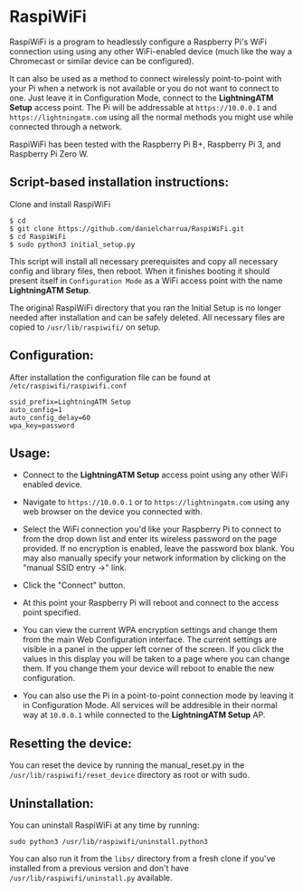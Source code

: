 # RaspiWiFi

RaspiWiFi is a program to headlessly configure a Raspberry Pi's WiFi connection using using any other WiFi-enabled device (much like the way a Chromecast or similar device can be configured).

It can also be used as a method to connect wirelessly point-to-point with your Pi when a network is not available or you do not want to connect to one. Just leave it in Configuration Mode, connect to the **LightningATM Setup** access point. The Pi will be addressable at `https://10.0.0.1` and `https://lightningatm.com` using all the normal methods you might use while connected through a network.

RaspiWiFi has been tested with the Raspberry Pi B+, Raspberry Pi 3, and Raspberry Pi Zero W.

## Script-based installation instructions:

Clone and install RaspiWiFi
```
$ cd
$ git clone https://github.com/danielcharrua/RaspiWiFi.git
$ cd RaspiWiFi
$ sudo python3 initial_setup.py
```

This script will install all necessary prerequisites and copy all necessary config and library files, then reboot. When it finishes booting it should present itself in `Configuration Mode` as a WiFi access point with the name **LightningATM Setup**.

The original RaspiWiFi directory that you ran the Initial Setup is no longer needed after installation and can be safely deleted. All necessary files are copied to `/usr/lib/raspiwifi/` on setup.

## Configuration:

After installation the configuration file can be found at `/etc/raspiwifi/raspiwifi.conf`

```
ssid_prefix=LightningATM Setup
auto_config=1
auto_config_delay=60
wpa_key=password
```

## Usage:

- Connect to the **LightningATM Setup** access point using any other WiFi enabled device.

- Navigate to `https://10.0.0.1` or to `https://lightningatm.com` using any web browser on the device you connected with.

- Select the WiFi connection you'd like your Raspberry Pi to connect to from the drop down list and enter its wireless password on the page provided. If no encryption is enabled, leave the password box blank. You may also manually specify your network information by clicking on the "manual SSID entry ->" link.

- Click the "Connect" button.

- At this point your Raspberry Pi will reboot and connect to the access point specified.

- You can view the current WPA encryption settings and change them from the main Web Configuration interface. The current settings are visible in a panel in the upper left corner of the screen. If you click the values in this display you will be taken to a page where you can change them. If you change them your device will reboot to enable the new configuration. 

- You can also use the Pi in a point-to-point connection mode by leaving it in Configuration Mode. All services will be addresible in their normal way at `10.0.0.1` while connected to the **LightningATM Setup** AP.


## Resetting the device:

You can reset the device by running the manual_reset.py in the `/usr/lib/raspiwifi/reset_device` directory as root or with sudo.


## Uninstallation:

You can uninstall RaspiWiFi at any time by running:
   
```sudo python3 /usr/lib/raspiwifi/uninstall.python3```

You can also run it from the `libs/` directory from a fresh clone if you've installed from a previous version and don't have `/usr/lib/raspiwifi/uninstall.py` available.